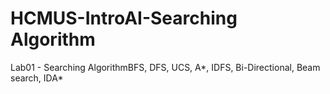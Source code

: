 # HCMUS-IntroAI-Searching Algorithm
Lab01 - Searching AlgorithmBFS, DFS, UCS, A*, IDFS, Bi-Directional, Beam search, IDA*
